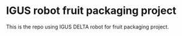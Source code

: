 # IGUS robot fruit packaging project
This is the repo using IGUS DELTA robot for fruit packaging project.
